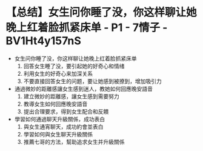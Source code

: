 # 【总结】女生问你睡了没，你这样聊让她晚上红着脸抓紧床单 - P1 - 7情子 - BV1Ht4y157nS

-   女生问你睡了没，你这样聊让她晚上红着脸抓紧床单
    1.  回答女生睡了没，要引起她的好奇心和情绪
    2.  利用女生的好奇心来加深关系
    3.  不要直接回答女生的问题，要让她感到被撩到，增加吸引力
-   通過微妙的距離感讓女生感到迷人，教她如何回應晚安語音
    1.  建立微妙的距離感，讓女生感到需要努力
    2.  教導女生如何回應晚安語音
    3.  提出合理要求，得到女生配合和反饋
-   學習如何通過聊天升級關係，成功表白
    1.  與女生通宵聊天，成功約會並表白
    2.  學習如何與女生聊天升級關係
    3.  推薦七哥的方法，幫助追求女生并升級關係